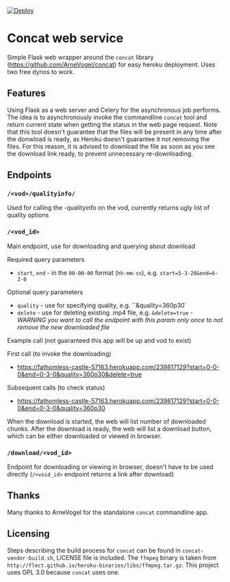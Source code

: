 [![Deploy](https://www.herokucdn.com/deploy/button.svg)](https://heroku.com/deploy)

# Concat web service
Simple Flask web wrapper around the `concat` library (https://github.com/ArneVogel/concat) for easy heroku deployment. Uses two free dynos to work.

## Features
Using Flask as a web server and Celery for the asynchronous job performs. The idea is to asynchronously invoke the commandline `concat` tool and return current state when getting the status in the web page request. Note that this tool doesn't guarantee that the files will be present in any time after the donwload is ready, as Heroku doesn't guarantee it not removing the files. For this reason, it is advised to download the file as soon as you see the download link ready, to prevent unnecessary re-downloading.

## Endpoints
### `/<vod>/qualityinfo/`
Used for calling the -qualityinfo on the vod, currently returns ugly list of quality options

### `/<vod_id>`
Main endpoint, use for downloading and querying about download

Required query parameters
- `start`, `end` - in the `00-00-00` format (`hh-mm-ss`), e.g. `start=5-3-20&end=6-2-0`

Optional query parameters
- `quality` - use for specifying quality, e.g. ``&quality=360p30`
- `delete` - use for deleting existing .mp4 file, e.g. `&delete=true` - *WARNING you want to call the endpoint with this param only once to not remove the new downloaded file*

Example call (not guaranteed this app will be up and vod to exist)

First call (to invoke the downloading)

- https://fathomless-castle-57163.herokuapp.com/239817129?start=0-0-0&end=0-3-0&quality=360p30&delete=true

Subsequent calls (to check status)

- https://fathomless-castle-57163.herokuapp.com/239817129?start=0-0-0&end=0-3-0&quality=360p30

When the download is started, the web will list number of downloaded chunks.
After the download is ready, the web will list a download button, which can be either downloaded or viewed in browser.

### `/download/<vod_id>`
Endpoint for downloading or viewing in browser, doesn't have to be used directly (`/<void_id>` endpoint returns a link after download)

## Thanks
Many thanks to ArneVogel for the standalone `concat` commandline app.

## Licensing
Steps describing the build process for `concat` can be found in `concat-vendor-build.sh`, LICENSE file is included. The `ffmpeg` binary is taken from `http://flect.github.io/heroku-binaries/libs/ffmpeg.tar.gz`. This project uses GPL 3.0 because `concat` uses one.
